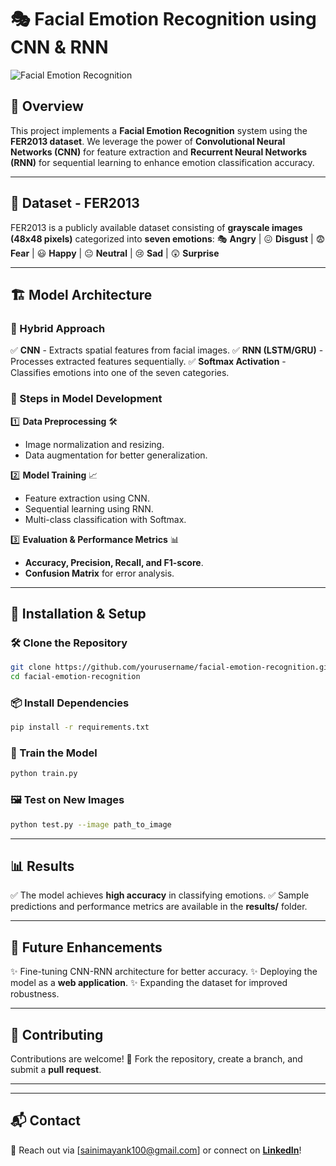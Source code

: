 # 🎭 Facial Emotion Recognition using CNN & RNN

![Facial Emotion Recognition](https://your-image-link.com)

## 🚀 Overview
This project implements a **Facial Emotion Recognition** system using the **FER2013 dataset**. We leverage the power of **Convolutional Neural Networks (CNN)** for feature extraction and **Recurrent Neural Networks (RNN)** for sequential learning to enhance emotion classification accuracy. 

---

## 📂 Dataset - FER2013
FER2013 is a publicly available dataset consisting of **grayscale images (48x48 pixels)** categorized into **seven emotions**:
🎭 **Angry** | 😖 **Disgust** | 😨 **Fear** | 😃 **Happy** | 😐 **Neutral** | 😢 **Sad** | 😲 **Surprise**

---

## 🏗️ Model Architecture
### 🔹 Hybrid Approach
✅ **CNN** - Extracts spatial features from facial images.
✅ **RNN (LSTM/GRU)** - Processes extracted features sequentially.
✅ **Softmax Activation** - Classifies emotions into one of the seven categories.

### 🔹 Steps in Model Development
1️⃣ **Data Preprocessing** 🛠️
   - Image normalization and resizing.
   - Data augmentation for better generalization.
   
2️⃣ **Model Training** 📈
   - Feature extraction using CNN.
   - Sequential learning using RNN.
   - Multi-class classification with Softmax.

3️⃣ **Evaluation & Performance Metrics** 📊
   - **Accuracy, Precision, Recall, and F1-score**.
   - **Confusion Matrix** for error analysis.

---

## 🔧 Installation & Setup
### 🛠️ Clone the Repository
```bash
git clone https://github.com/yourusername/facial-emotion-recognition.git
cd facial-emotion-recognition
```
### 📦 Install Dependencies
```bash
pip install -r requirements.txt
```
### 🚀 Train the Model
```bash
python train.py
```
### 🖼️ Test on New Images
```bash
python test.py --image path_to_image
```

---

## 📊 Results
✅ The model achieves **high accuracy** in classifying emotions.
✅ Sample predictions and performance metrics are available in the **results/** folder.

---

## 🔮 Future Enhancements
✨ Fine-tuning CNN-RNN architecture for better accuracy.
✨ Deploying the model as a **web application**.
✨ Expanding the dataset for improved robustness.

---

## 🤝 Contributing
Contributions are welcome! 🎉
Fork the repository, create a branch, and submit a **pull request**.

---

---

## 📬 Contact
📧 Reach out via [sainimayank100@gmail.com] or connect on **[LinkedIn](https://www.linkedin.com/in/mayank-saini-a3b566257/)**!
